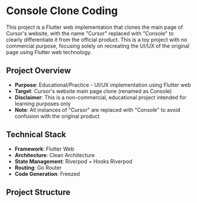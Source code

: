 # Console Clone Coding

This project is a Flutter web implementation that clones the main page of Cursor's website, with the name "Cursor" replaced with "Console" to clearly differentiate it from the official product. This is a toy project with no commercial purpose, focusing solely on recreating the UI/UX of the original page using Flutter web technology.

## Project Overview

- **Purpose**: Educational/Practice - UI/UX implementation using Flutter web
- **Target**: Cursor's website main page clone (renamed as Console)
- **Disclaimer**: This is a non-commercial, educational project intended for learning purposes only
- **Note**: All instances of "Cursor" are replaced with "Console" to avoid confusion with the original product

## Technical Stack

- **Framework**: Flutter Web
- **Architecture**: Clean Architecture
- **State Management**: Riverpod + Hooks Riverpod
- **Routing**: Go Router
- **Code Generation**: Freezed

## Project Structure
